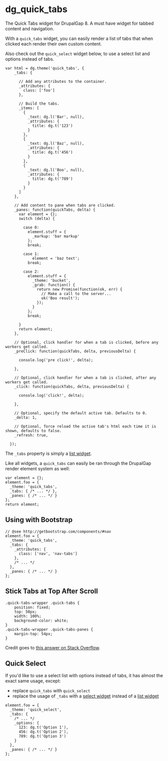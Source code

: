 # dg_quick_tabs

The Quick Tabs widget for DrupalGap 8. A must have widget for tabbed content and navigation.

With a `quick_tabs` widget, you can easily render a list of tabs that when clicked each render their own custom content.

Also check out the `quick_select` widget below, to use a select list and options instead of tabs.

```
var html = dg.theme('quick_tabs', {
    _tabs: {

      // Add any attributes to the container.
      _attributes: {
        class: ['foo']
      },

      // Build the tabs.
      _items: [
        {
          _text: dg.l('Bar', null),
          _attributes: {
            title: dg.t('123')
          }
        },
        {
          _text: dg.l('Baz', null),
          _attributes: {
            title: dg.t('456')
          }
        },
        {
          _text: dg.l('Boo', null),
          _attributes: {
            title: dg.t('789')
          }
        }
      ]
    },

    // Add content to pane when tabs are clicked.
    _panes: function(quickTabs, delta) {
      var element = {};
      switch (delta) {

        case 0:
          element.stuff = {
            _markup: 'bar markup'
          };
          break;

        case 1:
            element = 'baz text';
          break;

        case 2:
          element.stuff = {
            _theme: 'bucket',
            _grab: function() {
              return new Promise(function(ok, err) {
                // Make a call to the server...
                ok('Boo result');
              });
            }
          };
          break;

      }
      return element;
    },
    
    // Optional, click handler for when a tab is clicked, before any workers get called.
    _preClick: function(quickTabs, delta, previousDelta) {

      console.log('pre click!', delta);

    },

    // Optional, click handler for when a tab is clicked, after any workers get called.
    _click: function(quickTabs, delta, previousDelta) {

      console.log('click!', delta);

    },
    
    // Optional, specify the default active tab. Defaults to 0.
    _delta: 1,
    
    // Optional, force reload the active tab's html each time it is shown, defaults to false.
    _refresh: true, 

  });
```

The `_tabs` property is simply a [list widget](http://docs.drupalgap.org/8/Widgets/List_Widget).

Like all widgets, a `quick_tabs` can easily be ran through the DrupalGap render element system as well:

```
var element = {};
element.foo = {
  _theme: 'quick_tabs',
  _tabs: { /* ... */ },
  _panes: { /* ... */ }
};
return element;
```

## Using with Bootstrap

```
// @see http://getbootstrap.com/components/#nav
element.foo = {
  _theme: 'quick_tabs',
  _tabs: {
    _attributes: {
      class: ['nav', 'nav-tabs']
    },
    /* ... */
  },
  _panes: { /* ... */ }
};
```

## Stick Tabs at Top After Scroll

```
.quick-tabs-wrapper .quick-tabs {
    position: fixed;
    top: 50px;
    width: 100%;
    background-color: white;
}
.quick-tabs-wrapper .quick-tabs-panes {
    margin-top: 54px;
}
```

Credit goes to [this answer on Stack Overflow](https://stackoverflow.com/a/1216130/763010). 

## Quick Select

If you'd like to use a select list with options instead of tabs, it has almost the exact same usage, except:

- replace `quick_tabs` with `quick_select`
- replace the usage of `_tabs` with a [select widget](http://docs.drupalgap.org/8/Widgets/Select_List_Widget) instead of a [list widget](http://docs.drupalgap.org/8/Widgets/List_Widget)

```
element.foo = {
  _theme: 'quick_select',
  _tabs: {
    /* ... */
    _options: {
      123: dg.t('Option 1'),
      456: dg.t('Option 2'),
      789: dg.t('Option 3')
    }
  },
  _panes: { /* ... */ }
};
```